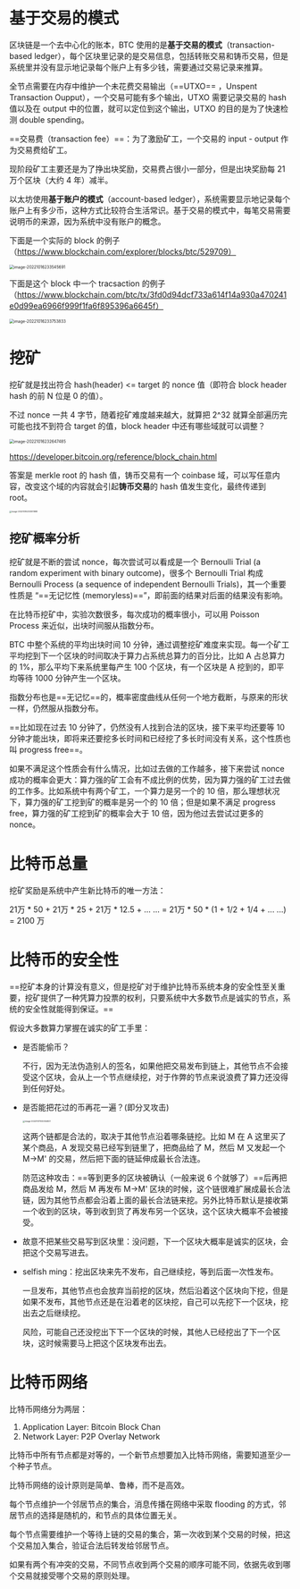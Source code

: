 # 基于交易的模式

区块链是一个去中心化的账本，BTC 使用的是**基于交易的模式**（transaction-based ledger），每个区块里记录的是交易信息，包括转账交易和铸币交易，但是系统里并没有显示地记录每个账户上有多少钱，需要通过交易记录来推算。

全节点需要在内存中维护一个未花费交易输出（==UTXO== ，Unspent Transaction Oupput），一个交易可能有多个输出，UTXO 需要记录交易的 hash 值以及在 output 中的位置，就可以定位到这个输出，UTXO 的目的是为了快速检测 double spending。



==交易费（transaction fee）==：为了激励矿工，一个交易的 input - output 作为交易费给矿工。

现阶段矿工主要还是为了挣出块奖励，交易费占很小一部分，但是出块奖励每 21 万个区块（大约 4 年）减半。

以太坊使用**基于账户的模式**（account-based ledger），系统需要显示地记录每个账户上有多少币，这种方式比较符合生活常识。基于交易的模式中，每笔交易需要说明币的来源，因为系统中没有账户的概念。



下面是一个实际的 block 的例子（https://www.blockchain.com/explorer/blocks/btc/529709）

<img src="https://littleneko.oss-cn-beijing.aliyuncs.com/img/image-20221016233545691.png" alt="image-20221016233545691" style="zoom:50%;" />

下面是这个 block 中一个 tracsaction 的例子（https://www.blockchain.com/btc/tx/3fd0d94dcf733a614f14a930a470241e0d99ea6966f999f1fa6f895396a6645f）

<img src="https://littleneko.oss-cn-beijing.aliyuncs.com/img/image-20221016233753833.png" alt="image-20221016233753833" style="zoom:50%;" />

# 挖矿

挖矿就是找出符合 hash(header) <= target 的 nonce 值（即符合 block header hash 的前 N 位是 0 的值）。

不过 nonce 一共 4 字节，随着挖矿难度越来越大，就算把 2^32 就算全部遍历完可能也找不到符合 target 的值，block header 中还有哪些域就可以调整？

<img src="https://littleneko.oss-cn-beijing.aliyuncs.com/img/image-20221016232647485.png" alt="image-20221016232647485" style="zoom: 50%;" />

https://developer.bitcoin.org/reference/block_chain.html



答案是 merkle root 的 hash 值，铸币交易有一个 coinbase 域，可以写任意内容，改变这个域的内容就会引起**铸币交易**的 hash 值发生变化，最终传递到 root。

<img src="https://littleneko.oss-cn-beijing.aliyuncs.com/img/image-20221016233301998.png" alt="image-20221016233301998" style="zoom:25%;" />

## 挖矿概率分析

挖矿就是不断的尝试 nonce，每次尝试可以看成是一个 Bernoulli Trial (a random experiment with binary outcome)，很多个 Bernoulli Trial 构成 Bernoulli Process (a sequence of independent Bernoulli Trials)，其一个重要性质是 “==无记忆性 (memoryless)==”，即前面的结果对后面的结果没有影响。

在比特币挖矿中，实验次数很多，每次成功的概率很小，可以用 Poisson Process 来近似，出块时间服从指数分布。



BTC 中整个系统的平均出块时间 10 分钟，通过调整挖矿难度来实现。每一个矿工平均挖到下一个区块的时间取决于算力占系统总算力的百分比，比如 A 占总算力的 1%，那么平均下来系统里每产生 100 个区块，有一个区块是 A 挖到的，即平均等待 1000 分钟产生一个区块。



指数分布也是==无记忆==的，概率密度曲线从任何一个地方截断，与原来的形状一样，仍然服从指数分布。

==比如现在过去 10 分钟了，仍然没有人找到合法的区块，接下来平均还要等 10 分钟才能出块，即将来还要挖多长时间和已经挖了多长时间没有关系，这个性质也叫 progress free==。


如果不满足这个性质会有什么情况，比如过去做的工作越多，接下来尝试 nonce 成功的概率会更大：算力强的矿工会有不成比例的优势，因为算力强的矿工过去做的工作多。比如系统中有两个矿工，一个算力是另一个的 10 倍，那么理想状况下，算力强的矿工挖到矿的概率是另一个的 10 倍；但是如果不满足 progress free，算力强的矿工挖到矿的概率会大于 10 倍，因为他过去尝试过更多的 nonce。

# 比特币总量

挖矿奖励是系统中产生新比特币的唯一方法：

21万 * 50 + 21万 * 25 + 21万 * 12.5 + ... ...
= 21万 * 50 * (1 + 1/2 + 1/4 + ... ...)
= 2100 万

# 比特币的安全性

==挖矿本身的计算没有意义，但是挖矿对于维护比特币系统本身的安全性至关重要，挖矿提供了一种凭算力投票的权利，只要系统中大多数节点是诚实的节点，系统的安全性就能得到保证。==

假设大多数算力掌握在诚实的矿工手里：

* 是否能偷币？

  不行，因为无法伪造别人的签名，如果他把交易发布到链上，其他节点不会接受这个区块，会从上一个节点继续挖，对于作弊的节点来说浪费了算力还没得到任何好处。

* 是否能把花过的币再花一遍？(即分叉攻击)

  <img src="https://littleneko.oss-cn-beijing.aliyuncs.com/img/image-20221017000354921.png" alt="image-20221017000354921" style="zoom:25%;" />

  这两个链都是合法的，取决于其他节点沿着哪条链挖。比如 M 在 A 这里买了某个商品，A 发现交易已经写到链里了，把商品给了 M，然后 M 又发起一个 M->M' 的交易，然后把下面的链延伸成最长合法连。

  防范这种攻击：==等到更多的区块被确认（一般来说 6 个就够了）==后再把商品发给 M，然后 M 再发布 M->M' 区块的时候，这个链很难扩展成最长合法链，因为其他节点都会沿着上面的最长合法链来挖。另外比特币默认是接收第一个收到的区块，等到收到货了再发布另一个区块，这个区块大概率不会被接受。

* 故意不把某些交易写到区块里：没问题，下一个区块大概率是诚实的区块，会把这个交易写进去。

* selfish ming：挖出区块来先不发布，自己继续挖，等到后面一次性发布。

  一旦发布，其他节点也会放弃当前挖的区块，然后沿着这个区块向下挖，但是如果不发布，其他节点还是在沿着老的区块挖，自己可以先挖下一个区块，挖出去之后继续挖。

  风险，可能自己还没挖出下下一个区块的时候，其他人已经挖出了下一个区块，这时候需要马上把这个区块发布出去。

# 比特币网络

比特币网络分为两层：

1. Application Layer: Bitcoin Block Chan
2. Network Layer: P2P Overlay Network

比特币中所有节点都是对等的，一个新节点想要加入比特币网络，需要知道至少一个种子节点。

比特币网络的设计原则是简单、鲁棒，而不是高效。

每个节点维护一个邻居节点的集合，消息传播在网络中采取 flooding 的方式，邻居节点的选择是随机的，和节点的具体位置无关。



每个节点需要维护一个等待上链的交易的集合，第一次收到某个交易的时候，把这个交易加入集合，验证合法后转发给邻居节点。

如果有两个有冲突的交易，不同节点收到两个交易的顺序可能不同，依据先收到哪个交易就接受哪个交易的原则处理。
